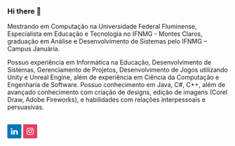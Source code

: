### Hi there 👋

<!--
**Thallys15/Thallys15** is a ✨ _special_ ✨ repository because its `README.md` (this file) appears on your GitHub profile.

Here are some ideas to get you started:

- 🔭 I’m currently working on ...
- 🌱 I’m currently learning ...
- 👯 I’m looking to collaborate on ...
- 🤔 I’m looking for help with ...
- 💬 Ask me about ...
- 📫 How to reach me: ...
- 😄 Pronouns: ...
- ⚡ Fun fact: ...
-->

Mestrando em Computação na Universidade Federal Fluminense, Especialista em Educação e Tecnologia no IFNMG - Montes Claros, graduação em Análise e Desenvolvimento de Sistemas pelo IFNMG – Campus Januária. 

Possuo experiência em Informática na Educação, Desenvolvimento de Sistemas, Gerenciamento de Projetos, Desenvolvimento de Jogos utilizando Unity e Unreal Engine, além de
experiência em Ciência da Computação e Engenharia de Software. Possuo conhecimento em Java, C#, C++, além de avançado conhecimento com criação de designs, edição de imagens (Corel Draw, Adobe Fireworks), e habilidades com relações interpessoais e persuasivas. 

<br>
<a href="https://www.linkedin.com/in/rrafaelramos/" target="_blank"><img src="https://github.com/rrafaelramos/rrafaelramos/blob/main/linkedin.jpg"></a>
<a href="https://www.instagram.com/rrafael_ramos/" target="_blank"><img src="https://github.com/rrafaelramos/rrafaelramos/blob/main/instagram.jpg"></a>
